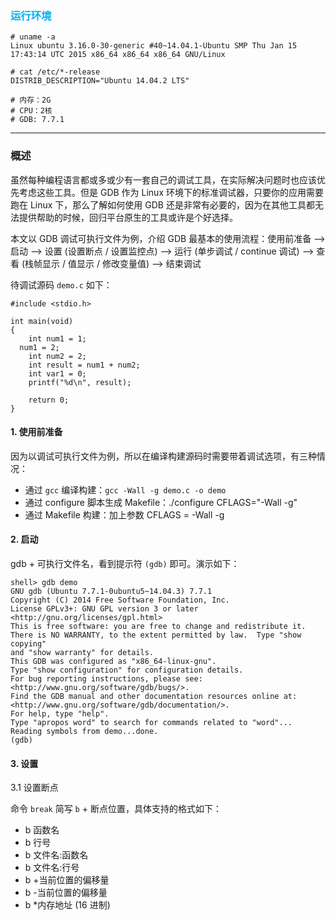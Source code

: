 ### <font color=#00b0f0>运行环境</font>

```
# uname -a
Linux ubuntu 3.16.0-30-generic #40~14.04.1-Ubuntu SMP Thu Jan 15 17:43:14 UTC 2015 x86_64 x86_64 x86_64 GNU/Linux

# cat /etc/*-release
DISTRIB_DESCRIPTION="Ubuntu 14.04.2 LTS"

# 内存：2G
# CPU：2核
# GDB: 7.7.1
```

---

### 概述

虽然每种编程语言都或多或少有一套自己的调试工具，在实际解决问题时也应该优先考虑这些工具。但是 GDB 作为 Linux 环境下的标准调试器，只要你的应用需要跑在 Linux 下，那么了解如何使用 GDB 还是非常有必要的，因为在其他工具都无法提供帮助的时候，回归平台原生的工具或许是个好选择。

本文以 GDB 调试可执行文件为例，介绍 GDB 最基本的使用流程：使用前准备 --> 启动 --> 设置 (设置断点 / 设置监控点) --> 运行 (单步调试 / continue 调试) --> 查看 (栈帧显示 / 值显示 / 修改变量值) --> 结束调试

待调试源码 `demo.c` 如下：

```
#include <stdio.h>

int main(void)
{
	int num1 = 1;
  num1 = 2;
	int num2 = 2;
	int result = num1 + num2;
	int var1 = 0;
	printf("%d\n", result);
	
	return 0;
}
```

#### 1. 使用前准备

因为以调试可执行文件为例，所以在编译构建源码时需要带着调试选项，有三种情况：

- 通过 `gcc` 编译构建：`gcc -Wall -g demo.c -o demo`
- 通过 configure 脚本生成 Makefile：./configure CFLAGS="-Wall -g"
- 通过 Makefile 构建：加上参数 CFLAGS = -Wall -g

#### 2. 启动

gdb + 可执行文件名，看到提示符 `(gdb)` 即可。演示如下：

```
shell> gdb demo
GNU gdb (Ubuntu 7.7.1-0ubuntu5~14.04.3) 7.7.1
Copyright (C) 2014 Free Software Foundation, Inc.
License GPLv3+: GNU GPL version 3 or later <http://gnu.org/licenses/gpl.html>
This is free software: you are free to change and redistribute it.
There is NO WARRANTY, to the extent permitted by law.  Type "show copying"
and "show warranty" for details.
This GDB was configured as "x86_64-linux-gnu".
Type "show configuration" for configuration details.
For bug reporting instructions, please see:
<http://www.gnu.org/software/gdb/bugs/>.
Find the GDB manual and other documentation resources online at:
<http://www.gnu.org/software/gdb/documentation/>.
For help, type "help".
Type "apropos word" to search for commands related to "word"...
Reading symbols from demo...done.
(gdb)
```

#### 3. 设置

3.1 设置断点

命令 `break` 简写 `b` + 断点位置，具体支持的格式如下：

- b 函数名
- b 行号
- b 文件名:函数名
- b 文件名:行号
- b +当前位置的偏移量
- b -当前位置的偏移量
- b *内存地址 (16 进制)
























